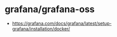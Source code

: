 # grafana/grafana-oss

- https://grafana.com/docs/grafana/latest/setup-grafana/installation/docker/
